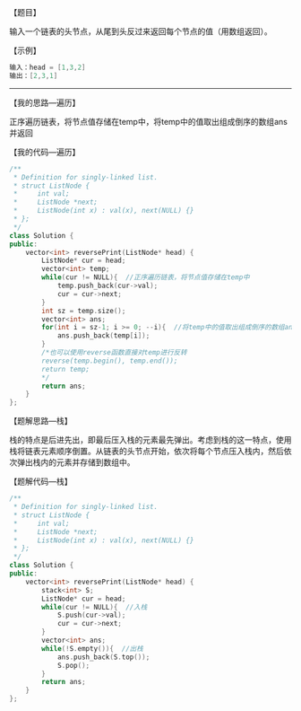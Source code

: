 【题目】

输入一个链表的头节点，从尾到头反过来返回每个节点的值（用数组返回）。

【示例】

```c++
输入：head = [1,3,2]
输出：[2,3,1]
```

---

【我的思路—遍历】

正序遍历链表，将节点值存储在temp中，将temp中的值取出组成倒序的数组ans并返回

【我的代码—遍历】

```c++
/**
 * Definition for singly-linked list.
 * struct ListNode {
 *     int val;
 *     ListNode *next;
 *     ListNode(int x) : val(x), next(NULL) {}
 * };
 */
class Solution {
public:
    vector<int> reversePrint(ListNode* head) {
        ListNode* cur = head;
        vector<int> temp;
        while(cur != NULL){  //正序遍历链表，将节点值存储在temp中
            temp.push_back(cur->val);
            cur = cur->next;
        }
        int sz = temp.size();
        vector<int> ans;
        for(int i = sz-1; i >= 0; --i){  //将temp中的值取出组成倒序的数组ans并返回
            ans.push_back(temp[i]);
        }
        /*也可以使用reverse函数直接对temp进行反转
        reverse(temp.begin(), temp.end());
        return temp;
        */
        return ans;
    }
};
```

【题解思路—栈】

栈的特点是后进先出，即最后压入栈的元素最先弹出。考虑到栈的这一特点，使用栈将链表元素顺序倒置。从链表的头节点开始，依次将每个节点压入栈内，然后依次弹出栈内的元素并存储到数组中。

【题解代码—栈】

```c++
/**
 * Definition for singly-linked list.
 * struct ListNode {
 *     int val;
 *     ListNode *next;
 *     ListNode(int x) : val(x), next(NULL) {}
 * };
 */
class Solution {
public:
    vector<int> reversePrint(ListNode* head) {
        stack<int> S;
        ListNode* cur = head;
        while(cur != NULL){  //入栈
            S.push(cur->val);
            cur = cur->next;
        }
        vector<int> ans;
        while(!S.empty()){  //出栈
            ans.push_back(S.top());
            S.pop();
        }
        return ans;
    }
};
```


